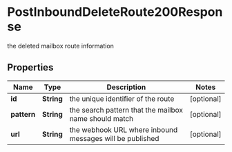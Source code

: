 

# PostInboundDeleteRoute200Response

the deleted mailbox route information

## Properties

| Name | Type | Description | Notes |
|------------ | ------------- | ------------- | -------------|
|**id** | **String** | the unique identifier of the route |  [optional] |
|**pattern** | **String** | the search pattern that the mailbox name should match |  [optional] |
|**url** | **String** | the webhook URL where inbound messages will be published |  [optional] |



